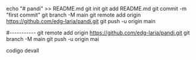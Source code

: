 

echo "# pandi" >> README.md
git init
git add README.md
git commit -m "first commit"
git branch -M main
git remote add origin https://github.com/edg-laria/pandi.git
git push -u origin main


#-----------
git remote add origin https://github.com/edg-laria/pandi.git
git branch -M main
git push -u origin mai

codigo devall
